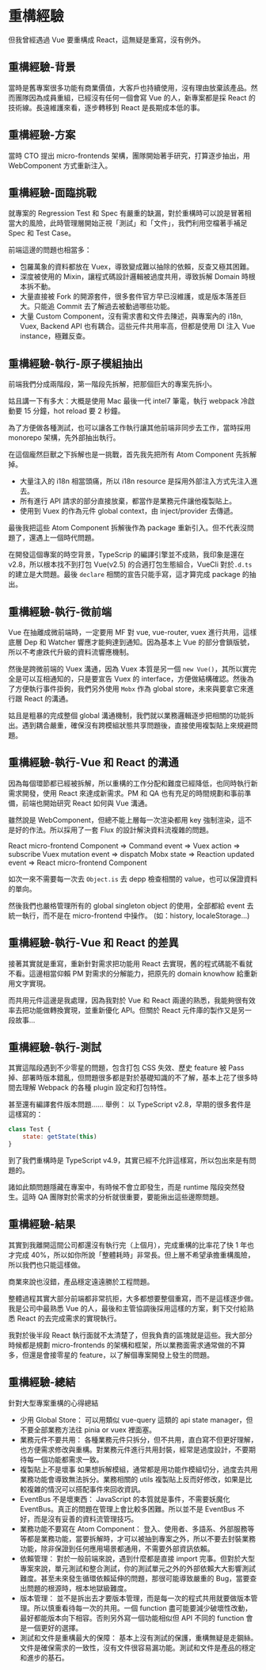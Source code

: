 # 重構經驗

但我曾經遇過 Vue 要重構成 React，這無疑是重寫，沒有例外。

## 重構經驗-背景

當時是舊專案很多功能有商業價值，大客戶也持續使用，沒有理由放棄該產品。然而團隊因為成員重組，已經沒有任何一個會寫 Vue 的人，新專案都是採 React 的技術線。長遠維護來看，逐步轉移到 React 是長期成本低的事。

## 重構經驗-方案

當時 CTO 提出 micro-frontends 架構，團隊開始著手研究，打算逐步抽出，用 WebComponent 方式重新注入。

## 重構經驗-面臨挑戰

就專案的 Regression Test 和 Spec 有嚴重的缺漏，對於重構時可以說是冒著相當大的風險，此時管理層開始正視「測試」和「文件」，我們利用空檔著手補足 Spec 和 Test Case。

前端這邊的問題也相當多：

- 包羅萬象的資料都放在 Vuex，導致變成難以抽除的依賴，反查又極其困難。
- 深度被使用的 Mixin，讓程式碼設計邏輯被過度共用，導致拆解 Domain 時根本拆不動。
- 大量直接被 Fork 的開源套件，很多套件官方早已沒維護，或是版本落差巨大。只能追 Commit 去了解過去被動過哪些功能。
- 大量 Custom Component，沒有需求書和文件去陳述，與專案內的 i18n, Vuex, Backend API 也有耦合。這些元件共用率高，但都是使用 DI 注入 Vue instance，極難反查。

## 重構經驗-執行-原子模組抽出

前端我們分成兩階段，第一階段先拆解，把那個巨大的專案先拆小。

姑且講一下有多大：大概是使用 Mac 最後一代 intel7 筆電，執行 webpack 冷啟動要 15 分鐘，hot reload 要 2 秒鐘。

為了方便做各種測試，也可以讓各工作執行讓其他前端非同步去工作，當時採用 monorepo 架構，先外部抽出執行。

在這個龐然巨獸之下拆解也是一挑戰，首先我先把所有 Atom Component 先拆解掉。

- 大量注入的 i18n 相當頭痛，所以 i18n resource 是採用外部注入方式先注入進去。
- 所有進行 API 請求的部分直接放棄，都當作是業務元件讓他複製貼上。
- 使用到 Vuex 的作為元件 global context，由 inject/provider 去傳遞。

最後我把這些 Atom Component 拆解後作為 package 重新引入。但不代表沒問題了，還遇上一個時代問題。

在開發這個專案的時空背景，TypeScrip 的編譯引擎並不成熟，我印象是還在 v2.8，所以根本找不到打包 Vue(v2.5) 的合適打包生態組合，VueCli 對於`.d.ts` 的建立是大問題。最後 `declare` 相關的宣告只能手寫，這才算完成 package 的抽出。

## 重構經驗-執行-微前端

Vue 在抽離成微前端時，一定要用 MF 對 vue, vue-router, vuex 進行共用，這樣底層 Dep 和 Watcher 響應才能夠達到通知。因為基本上 Vue 的部分會鎖版號，所以不考慮跌代升級的資料流響應機制。

然後是跨微前端的 Vuex 溝通，因為 Vuex 本質是另一個 `new Vue()`，其所以實完全是可以互相通知的，只是要宣告 Vuex 的 interface，方便做結構確認。然後為了方便執行事件掛鉤，我們另外使用 `Mobx` 作為 global store，未來與要拿它來進行跟 React 的溝通。

姑且是粗暴的完成整個 global 溝通機制，我們就以業務邏輯逐步把相關的功能拆出。遇到耦合嚴重，確保沒有跨模組狀態共享問題後，直接使用複製貼上來規避問題。

## 重構經驗-執行-Vue 和 React 的溝通

因為每個環節都已經被拆解，所以重構的工作分配和難度已經降低，也同時執行新需求開發，使用 React 來達成新需求。PM 和 QA 也有充足的時間規劃和事前準備，前端也開始研究 React 如何與 Vue 溝通。

雖然說是 WebComponent，但總不能上層每一次渲染都用 key 強制渲染，這不是好的作法。所以採用了一套 Flux 的設計解決資料流複雜的問題。

React micro-frontend Component
=> Command event
=> Vuex action
=> subscribe Vuex mutation event
=> dispatch Mobx state
=> Reaction updated event
=> React micro-frontend Component

如次一來不需要每一次去 `Object.is` 去 depp 檢查相關的 value，也可以保證資料的單向。

然後我們也嚴格管理所有的 global singleton object 的使用，全部都給 event 去統一執行，而不是在 micro-frontend 中操作。
(如：history, localeStorage...)

## 重構經驗-執行-Vue 和 React 的差異

接著其實就是重寫，重新針對需求把功能用 React 去實現，舊的程式碼能不看就不看。這邊相當仰賴 PM 對需求的分解能力，把原先的 domain knowhow 給重新用文字實現。

而共用元件這邊是我處理，因為我對於 Vue 和 React 兩邊的熟悉，我能夠很有效率去把功能做轉換實現，並重新優化 API。但關於 React 元件庫的製作又是另一段故事...

## 重構經驗-執行-測試

其實這階段遇到不少零星的問題，包含打包 CSS 失效、歷史 feature 被 Pass 掉、部署時版本錯亂，但問題很多都是對於基礎知識的不了解，基本上花了很多時間去理解 Webpack 的各種 plugin 設定和打包特性。

甚至還有編譯套件版本問題......
舉例：
以 TypeScript v2.8，早期的很多套件是這樣寫的：

```js
class Test {
    state: getState(this)
}
```

到了我們重構時是 TypeScript v4.9，其實已經不允許這樣寫，所以包出來是有問題的。

諸如此類問題隱藏在專案中，有時候不會立即發生，而是 runtime 階段突然發生。這時 QA 團隊對於需求的分析就很重要，要能揪出這些邊際問題。

## 重構經驗-結果

其實到我離開這間公司都還沒有執行完（上個月），完成重構的比率花了快 1 年也才完成 40%，所以如你所說「整體耗時」非常長。但上層不希望承擔重構風險，所以我們也只能這樣做。

商業來說也沒錯，產品穩定遠遠勝於工程問題。

整體過程其實大部分前端都非常抗拒，大多都想要整個重寫，而不是這樣逐步做。我是公司中最熟悉 Vue 的人，最後和主管協調後採用這樣的方案，剩下交付給熟悉 React 的去完成需求的實現執行。

我對於後半段 React 執行面就不太清楚了，但我負責的區塊就是這些。我大部分時候都是規劃 micro-frontends 的架構和框架，所以業務面需求通常做的不算多，但還是會接零星的 feature，以了解個專案開發上發生的問題。

## 重構經驗-總結

針對大型專案重構的心得總結

- 少用 Global Store：
  可以用類似 vue-query 這類的 api state manager，但不要全部業務方法往 pinia or vuex 裡面塞。
- 業務元件不要共用：
  各種業務元件只拆分，但不共用，直白寫不但更好理解，也方便需求修改與重構。對業務元件進行共用封裝，經常是過度設計，不要期待每一個功能都需求一致。
- 複製貼上不是壞事
  如果想拆解模組，通常都是用功能作模組切分，過度去共用業務功能會導致無法拆分。業務相關的 utils 複製貼上反而好修改，如果是比較複雜的情況可以搭配事件來回收資訊。
- EventBus 不是壞東西：
  JavaScript 的本質就是事件，不需要妖魔化 EventBus。真正的問題在管理上會比較多困難。所以並不是 EventBus 不好，而是沒有妥善的資料流管理技巧。
- 業務功能不要寫在 Atom Component：
  登入、使用者、多語系、外部服務等等都是業務功能，當要拆解時，才可以被抽到專案之外，所以不要去封裝業務功能，除非保證到任何應用場景都通用，不需要外部資訊依賴。
- 依賴管理：
  對於一般前端來說，遇到什麼都是直接 import 完事。但對於大型專案來說，單元測試和整合測試，你的測試單元之外的外部依賴大大影響測試難度。甚至未來發生循環依賴延伸的問題，那很可能導致嚴重的 Bug，當要查出問題的根源時，根本地獄級難度。
- 版本管理：
  並不是拆出去才要版本管理，而是每一次的程式共用就要做版本管理。所以慎重看待每一次的共用。一個 function 盡可能要減少破壞性改動，最好都能版本向下相容。否則另外寫一個功能相似但 API 不同的 function 會是一個更好的選擇。
- 測試和文件是重構最大的保障：
  基本上沒有測試的保護，重構無疑是走鋼絲。文件是確保需求的一致性，沒有文件很容易漏功能。測試和文件是產品的穩定和進步的基石。
